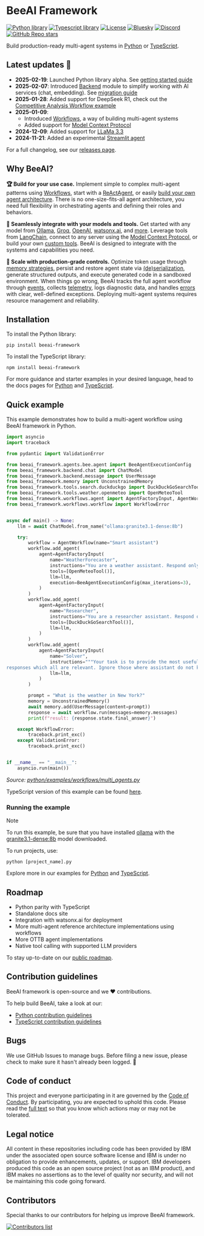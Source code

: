 
<h1 align="left">BeeAI Framework </h1>

<div align="left">

[![Python library](https://img.shields.io/badge/Python-4584b6?style=flat&logo=python&logoColor=white)](https://github.com/i-am-bee/beeai-framework/tree/main/python)
[![Typescript library](https://img.shields.io/badge/TypeScript-3178c6?style=flat&logo=typescript&logoColor=white)](https://github.com/i-am-bee/beeai-framework/tree/main/typescript)
[![License](https://img.shields.io/badge/License-Apache%202.0-EA7826?style=flat)](https://github.com/i-am-bee/beeai-framework?tab=Apache-2.0-1-ov-file#readme)
[![Bluesky](https://img.shields.io/badge/Bluesky-0285FF?style=flat&logo=bluesky&logoColor=white)](https://bsky.app/profile/beeaiagents.bsky.social)
[![Discord](https://img.shields.io/discord/1309202615556378705?style=social&logo=discord&logoColor=black&label=Discord&labelColor=7289da&color=black)](https://discord.com/invite/NradeA6ZNF)
[![GitHub Repo stars](https://img.shields.io/github/stars/I-am-bee/beeai-framework)](https://github.com/i-am-bee/beeai-framework)

</div>

Build production-ready multi-agent systems in [Python](/python) or [TypeScript](/typescript).

## Latest updates 🚀

- **2025-02-19**: Launched Python library alpha. See [getting started guide](/python/docs)
- **2025-02-07**: Introduced [Backend](/typescript/docs/backend.md) module to simplify working with AI services (chat, embedding). See [migration guide](/typescript/docs/migration_guide.md)
- **2025-01-28**: Added support for DeepSeek R1, check out the [Competitive Analysis Workflow example](/typescript/examples/workflows/competitive-analysis)
- **2025-01-09**:
  - Introduced [Workflows](/typescript/docs/workflows.md), a way of building multi-agent systems
  - Added support for [Model Context Protocol](/typescript/docs/tools.md#using-the-mcptool-class)
- **2024-12-09**: Added support for [LLaMa 3.3](https://huggingface.co/meta-llama/Llama-3.3-70B-Instruct)
- **2024-11-21**: Added an experimental [Streamlit agent](typescript/examples/agents/experimental/streamlit.ts)

For a full changelog, see our [releases page](https://github.com/i-am-bee/beeai-framework/releases).

## Why BeeAI?

**🏆 Build for your use case.**  Implement simple to complex multi-agent patterns using [Workflows](/python/docs/workflows.md), start with a [ReActAgent](/python/examples/agents/bee.py), or easily [build your own agent architecture](/python/docs/agents.md#creating-your-own-agent). There is no one-size-fits-all agent architecture, you need full flexibility in orchestrating agents and defining their roles and behaviors. 

**🔌 Seamlessly integrate with your models and tools.** Get started with any model from [Ollama](/python/examples/backend/providers/ollama.py), [Groq](/typescript/examples/backend/providers/groq.ts), [OpenAI](/typescript/examples/backend/providers/openai.ts), [watsonx.ai](/python/examples/backend/providers/watsonx.py), and [more](/python/docs/backend.md). Leverage tools from [LangChain](/typescript/examples/tools/langchain.ts), connect to any server using the [Model Context Protocol](/python/docs/tools.md#using-the-mcptool-class), or build your own [custom tools](/python/docs/tools.md#using-the-customtool-python-functions). BeeAI is designed to integrate with the systems and capabilities you need.

**🚀 Scale with production-grade controls.** Optimize token usage through [memory strategies](/python/docs/memory.md), persist and restore agent state via [(de)serialization](/python/docs/serialization.md), generate structured outputs, and execute generated code in a sandboxed environment. When things go wrong, BeeAI tracks the full agent workflow through [events](/python/docs/emitter.md), collects [telemetry](/python/docs/instrumentation.md), logs diagnostic data, and handles [errors](/python/docs/errors.md) with clear, well-defined exceptions. Deploying multi-agent systems requires resource management and reliability.

## Installation

To install the Python library:
```shell
pip install beeai-framework
```

To install the TypeScript library:
```shell
npm install beeai-framework
```

For more guidance and starter examples in your desired language, head to the docs pages for [Python](/python/docs) and [TypeScript](/typescript/docs).

## Quick example

This example demonstrates how to build a multi-agent workflow using BeeAI framework in Python.

```py
import asyncio
import traceback

from pydantic import ValidationError

from beeai_framework.agents.bee.agent import BeeAgentExecutionConfig
from beeai_framework.backend.chat import ChatModel
from beeai_framework.backend.message import UserMessage
from beeai_framework.memory import UnconstrainedMemory
from beeai_framework.tools.search.duckduckgo import DuckDuckGoSearchTool
from beeai_framework.tools.weather.openmeteo import OpenMeteoTool
from beeai_framework.workflows.agent import AgentFactoryInput, AgentWorkflow
from beeai_framework.workflows.workflow import WorkflowError


async def main() -> None:
    llm = await ChatModel.from_name("ollama:granite3.1-dense:8b")

    try:
        workflow = AgentWorkflow(name="Smart assistant")
        workflow.add_agent(
            agent=AgentFactoryInput(
                name="WeatherForecaster",
                instructions="You are a weather assistant. Respond only if you can provide a useful answer.",
                tools=[OpenMeteoTool()],
                llm=llm,
                execution=BeeAgentExecutionConfig(max_iterations=3),
            )
        )
        workflow.add_agent(
            agent=AgentFactoryInput(
                name="Researcher",
                instructions="You are a researcher assistant. Respond only if you can provide a useful answer.",
                tools=[DuckDuckGoSearchTool()],
                llm=llm,
            )
        )
        workflow.add_agent(
            agent=AgentFactoryInput(
                name="Solver",
                instructions="""Your task is to provide the most useful final answer based on the assistants'
responses which all are relevant. Ignore those where assistant do not know.""",
                llm=llm,
            )
        )

        prompt = "What is the weather in New York?"
        memory = UnconstrainedMemory()
        await memory.add(UserMessage(content=prompt))
        response = await workflow.run(messages=memory.messages)
        print(f"result: {response.state.final_answer}")

    except WorkflowError:
        traceback.print_exc()
    except ValidationError:
        traceback.print_exc()


if __name__ == "__main__":
    asyncio.run(main())
```

_Source: [python/examples/workflows/multi_agents.py](/python/examples/workflows/multi_agents.py)_

TypeScript version of this example can be found [here](/typescript/examples/workflows/multiAgents.ts).

### Running the example

> [!Note]
>
> To run this example, be sure that you have installed [ollama](https://ollama.com) with the [granite3.1-dense:8b](https://ollama.com/library/granite3.1-dense) model downloaded.

To run projects, use:

```shell
python [project_name].py
```

Explore more in our examples for [Python](/python/examples) and [TypeScript](/typescript/examples).

## Roadmap

- Python parity with TypeScript
- Standalone docs site
- Integration with watsonx.ai for deployment
- More multi-agent reference architecture implementations using workflows
- More OTTB agent implementations
- Native tool calling with supported LLM providers

To stay up-to-date on our [public roadmap](https://github.com/orgs/i-am-bee/projects/1/views/2).

## Contribution guidelines

BeeAI framework is open-source and we ❤️ contributions.<br>

To help build BeeAI, take a look at our:
- [Python contribution guidelines](/python/docs/CONTRIBUTING.md)
- [TypeScript contribution guidelines](/typescript/docs/CONTRIBUTING.md)

## Bugs

We use GitHub Issues to manage bugs. Before filing a new issue, please check to make sure it hasn't already been logged. 🙏

## Code of conduct

This project and everyone participating in it are governed by the [Code of Conduct](./CODE_OF_CONDUCT.md). By participating, you are expected to uphold this code. Please read the [full text](./CODE_OF_CONDUCT.md) so that you know which actions may or may not be tolerated.

## Legal notice

All content in these repositories including code has been provided by IBM under the associated open source software license and IBM is under no obligation to provide enhancements, updates, or support. IBM developers produced this code as an open source project (not as an IBM product), and IBM makes no assertions as to the level of quality nor security, and will not be maintaining this code going forward.

## Contributors

Special thanks to our contributors for helping us improve BeeAI framework.

<a href="https://github.com/i-am-bee/beeai-framework/graphs/contributors">
  <img alt="Contributors list" src="https://contrib.rocks/image?repo=i-am-bee/beeai-framework" />
</a>
